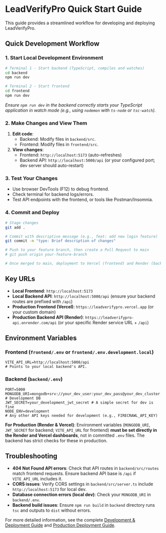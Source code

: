 # LeadVerifyPro Quick Start Guide

This guide provides a streamlined workflow for developing and deploying LeadVerifyPro.

## Quick Development Workflow

### 1. Start Local Development Environment

```bash
# Terminal 1 - Start backend (TypeScript, compiles and watches)
cd backend
npm run dev 

# Terminal 2 - Start frontend
cd frontend
npm run dev
```
*Ensure `npm run dev` in the backend correctly starts your TypeScript application in watch mode (e.g., using `nodemon` with `ts-node` or `tsc-watch`).*

### 2. Make Changes and View Them

1.  **Edit code**:
    *   Backend: Modify files in `backend/src`.
    *   Frontend: Modify files in `frontend/src`.
2.  **View changes**:
    *   Frontend: `http://localhost:5173` (auto-refreshes)
    *   Backend API: `http://localhost:5000/api` (or your configured port; dev server should auto-restart)

### 3. Test Your Changes

-   Use browser DevTools (F12) to debug frontend.
-   Check terminal for backend logs/errors.
-   Test API endpoints with the frontend, or tools like Postman/Insomnia.

### 4. Commit and Deploy

```bash
# Stage changes
git add .

# Commit with descriptive message (e.g., feat: add new login feature)
git commit -m "type: Brief description of changes"

# Push to your feature branch, then create a Pull Request to main
# git push origin your-feature-branch

# Once merged to main, deployment to Vercel (frontend) and Render (backend) is typically automatic.
```

## Key URLs

-   **Local Frontend**: `http://localhost:5173`
-   **Local Backend API**: `http://localhost:5000/api` (ensure your backend routes are prefixed with `/api`)
-   **Production Frontend (Vercel)**: `https://leadverifypro.vercel.app` (or your custom domain)
-   **Production Backend API (Render)**: `https://leadverifypro-api.onrender.com/api` (or your specific Render service URL + `/api`)

## Environment Variables

### Frontend (`frontend/.env` or `frontend/.env.development.local`)
```
VITE_API_URL=http://localhost:5000/api 
# Points to your local backend's API.
```

### Backend (`backend/.env`)
```
PORT=5000
MONGODB_URI=mongodb+srv://your_dev_user:your_dev_pass@your_dev_cluster.../your_dev_db # Development DB
JWT_SECRET=your_development_jwt_secret # A simple secret for dev is fine
NODE_ENV=development
# Any other API keys needed for development (e.g., FIRECRAWL_API_KEY)
```

**For Production (Render & Vercel)**: Environment variables (`MONGODB_URI`, `JWT_SECRET` for backend; `VITE_API_URL` for frontend) **must be set directly in the Render and Vercel dashboards**, not in committed `.env` files. The backend has strict checks for these in production.

## Troubleshooting

-   **404 Not Found API errors**: Check that API routes in `backend/src/routes` match frontend requests. Ensure backend API base is `/api` if `VITE_API_URL` includes it.
-   **CORS issues**: Verify CORS settings in `backend/src/server.ts` include `http://localhost:5173` for local dev.
-   **Database connection errors (local dev)**: Check your `MONGODB_URI` in `backend/.env`.
-   **Backend build issues**: Ensure `npm run build` in `backend` directory runs `tsc` and outputs to `dist` without errors.

For more detailed information, see the complete [Development & Deployment Guide](./deployment-guide.md) and [Production Deployment Guide](./production-deployment.md). 
